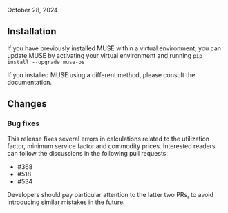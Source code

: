 October 28, 2024

## Installation

If you have previously installed MUSE within a virtual environment, you can update MUSE by activating your virtual environment and running `pip install --upgrade muse-os`

If you installed MUSE using a different method, please consult the documentation.

## Changes

### Bug fixes

This release fixes several errors in calculations related to the utilization factor, minimum service factor and commodity prices. Interested readers can follow the discussions in the following pull requests:

- #368
- #518
- #534

Developers should pay particular attention to the latter two PRs, to avoid introducing similar mistakes in the future.
